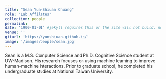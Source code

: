```yaml
---
title: "Sean Yun-Shiuan Chuang"
role: "Lab Affilates"
collection: people
permalink: 
date: '1900-01-01' #jekyll requires this or the site will not build. not sure what it does yet. order?
venue: ''
giturl: 'https://yunshiuan.github.io/'
image: '/images/people/sean.jpg'
---
```

Sean is a M.S. Computer Science and Ph.D. Cognitive Science student at UW-Madison. His research focuses on using machine learning to improve human-machine interactions. Prior to graduate school, he completed his undergraduate studies at National Taiwan University. 
